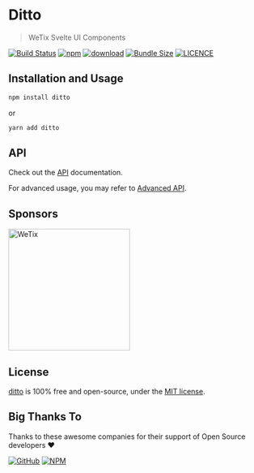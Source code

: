 # Ditto

> WeTix Svelte UI Components

<p>

[![Build Status](https://github.com/wetix/svelte-reactive-form/workflows/ci/badge.svg?branch=master)](https://github.com/wetix/svelte-reactive-form)
[![npm](https://img.shields.io/npm/v/svelte-reactive-form.svg)](https://www.npmjs.com/package/svelte-reactive-form)
[![download](https://img.shields.io/npm/dw/svelte-reactive-form.svg)](https://www.npmjs.com/package/svelte-reactive-form)
[![Bundle Size](https://badgen.net/bundlephobia/minzip/svelte-reactive-form)](https://bundlephobia.com/result?p=svelte-reactive-form@0.4.4-beta)
[![LICENCE](https://img.shields.io/github/license/wetix/svelte-reactive-form)](https://github.com/wetix/svelte-reactive-form/blob/master/LICENSE)

</p>

## Installation and Usage

```bash
npm install ditto
```

or

```bash
yarn add ditto
```

## API

Check out the [API](https://github.com/wetix/svelte-reactive-form/blob/master/docs/API.md) documentation.

For advanced usage, you may refer to [Advanced API](https://github.com/wetix/svelte-reactive-form/blob/master/docs/ADVANCED_USAGE.md).

## Sponsors

<img src="https://asset.wetix.my/images/logo/wetix.png" alt="WeTix" width="240px">

## License

[ditto](https://github.com/wetix/ditto) is 100% free and open-source, under the [MIT license](https://github.com/wetix/ditto/blob/master/LICENSE).

## Big Thanks To

Thanks to these awesome companies for their support of Open Source developers ❤

[![GitHub](https://jstools.dev/img/badges/github.svg)](https://github.com/open-source)
[![NPM](https://jstools.dev/img/badges/npm.svg)](https://www.npmjs.com/)
